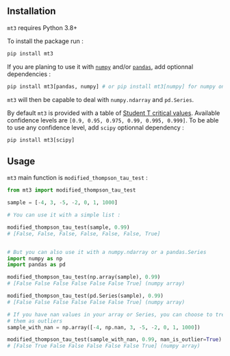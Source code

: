 ## Installation

`mt3` requires Python 3.8+

To install the package run :

```python
pip install mt3
```

If you are planing to use it with [`numpy`](https://numpy.org/) and/or [`pandas`](https://pandas.pydata.org/docs/index.html), add optionnal dependencies :

```python
pip install mt3[pandas, numpy] # or pip install mt3[numpy] for numpy only
```

`mt3` will then be capable to deal with `numpy.ndarray` and `pd.Series`.

By default `mt3` is provided with a table of [Student T critical values](https://www.itl.nist.gov/div898/handbook/eda/section3/eda3672.htm). Available confidence levels are `[0.9, 0.95, 0.975, 0.99, 0.995, 0.999]`. To be able to use any confidence level, add `scipy` optionnal dependency :

```python
pip install mt3[scipy]
```

## Usage

`mt3` main function is `modified_thompson_tau_test` :

```python
from mt3 import modified_thompson_tau_test

sample = [-4, 3, -5, -2, 0, 1, 1000]

# You can use it with a simple list :

modified_thompson_tau_test(sample, 0.99)
# [False, False, False, False, False, False, True]


# But you can also use it with a numpy.ndarray or a pandas.Series
import numpy as np
import pandas as pd

modified_thompson_tau_test(np.array(sample), 0.99)
# [False False False False False False True] (numpy array)

modified_thompson_tau_test(pd.Series(sample), 0.99)
# [False False False False False False True] (numpy array)

# If you have nan values in your array or Series, you can choose to treat
# them as outliers
sample_with_nan = np.array([-4, np.nan, 3, -5, -2, 0, 1, 1000])

modified_thompson_tau_test(sample_with_nan, 0.99, nan_is_outlier=True)
# [False True False False False False False True] (numpy array)
```
